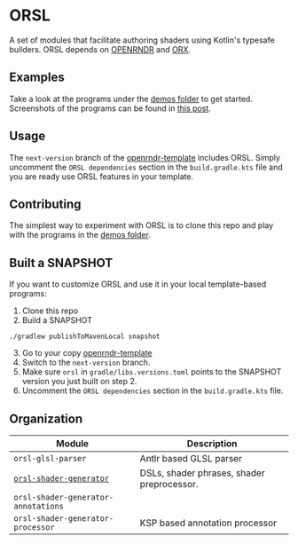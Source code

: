 # ORSL

A set of modules that facilitate authoring shaders using Kotlin's typesafe builders. ORSL depends on [OPENRNDR](github.com/openrndr/openrndr) and
[ORX](github.com/openrndr/orx).

## Examples

Take a look at the programs under the [demos folder](https://github.com/openrndr/orsl/tree/master/orsl-demos/src/main/kotlin) to get started.
Screenshots of the programs can be found in [this post](https://openrndr.discourse.group/t/kotlin-based-shader-language/563/10).

## Usage

The `next-version` branch of the [openrndr-template](https://github.com/openrndr/openrndr-template/) includes ORSL.
Simply uncomment the `ORSL dependencies` section in the `build.gradle.kts` file and you are ready use ORSL features in your template.

## Contributing

The simplest way to experiment with ORSL is to clone this repo and play with the programs in the [demos folder](https://github.com/openrndr/orsl/tree/master/orsl-demos/src/main/kotlin).

## Built a SNAPSHOT

If you want to customize ORSL and use it in your local template-based programs:

1. Clone this repo
2. Build a SNAPSHOT
```shell
./gradlew publishToMavenLocal snapshot
```
3. Go to your copy [openrndr-template](https://github.com/openrndr/openrndr-template/)
4. Switch to the `next-version` branch.
5. Make sure `orsl` in `gradle/libs.versions.toml` points to the SNAPSHOT version you just built on step 2.
6. Uncomment the `ORSL dependencies` section in the `build.gradle.kts` file.

## Organization

| Module                                                     | Description                                |
|------------------------------------------------------------|--------------------------------------------|
| `orsl-glsl-parser`                                         | Antlr based GLSL parser                    |
| [`orsl-shader-generator`](orsl-shader-generator/README.md) | DSLs, shader phrases, shader preprocessor. |
| `orsl-shader-generator-annotations`                        |                                            |
| `orsl-shader-generator-processor`                          | KSP based annotation processor             |
